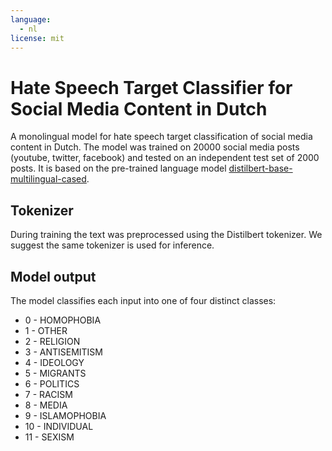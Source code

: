 ```yaml
---
language: 
  - nl
license: mit
---
```


# Hate Speech Target Classifier for Social Media Content in Dutch

A monolingual model for hate speech target classification of social media content in Dutch. The model was trained on 20000 social media posts (youtube, twitter, facebook) and tested on an independent test set of 2000 posts. It is based on the pre-trained language model [distilbert-base-multilingual-cased](https://huggingface.co/distilbert-base-multilingual-cased).

## Tokenizer

During training the text was preprocessed using the Distilbert tokenizer. We suggest the same tokenizer is used for inference.

## Model output

The model classifies each input into one of four distinct classes:
* 0 - HOMOPHOBIA
* 1 - OTHER
* 2 - RELIGION
* 3 - ANTISEMITISM
* 4 - IDEOLOGY
* 5 - MIGRANTS
* 6 - POLITICS
* 7 - RACISM
* 8 - MEDIA
* 9 - ISLAMOPHOBIA
* 10 - INDIVIDUAL
* 11 - SEXISM